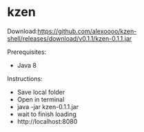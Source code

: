 # kzen

Download:https://github.com/alexoooo/kzen-shell/releases/download/v0.1.1/kzen-0.1.1.jar

Prerequisites:
- Java 8

Instructions:
- Save local folder
- Open in terminal
- java -jar kzen-0.1.1.jar
- wait to finish loading
- http://localhost:8080
